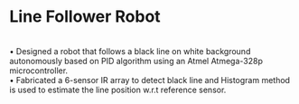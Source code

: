# Line Follower Robot
<br>•	Designed  a robot that  follows a black line on white background autonomously based on PID algorithm using an Atmel Atmega-328p microcontroller.
<br>•	Fabricated a 6-sensor IR array to detect black line and Histogram method is used to estimate the line position w.r.t  reference sensor.

